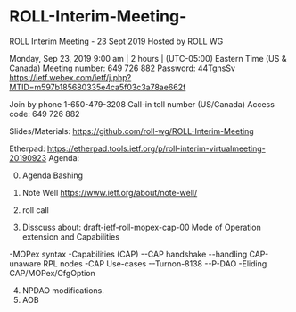 # ROLL-Interim-Meeting-

ROLL Interim Meeting - 23 Sept 2019
Hosted by ROLL WG

Monday, Sep 23, 2019 9:00 am | 2 hours | (UTC-05:00) Eastern Time (US & Canada)
Meeting number: 649 726 882
Password: 44TgnsSv
https://ietf.webex.com/ietf/j.php?MTID=m597b185680335e4ca5f03c3a78ae662f

Join by phone
1-650-479-3208 Call-in toll number (US/Canada)
Access code: 649 726 882

Slides/Materials: https://github.com/roll-wg/ROLL-Interim-Meeting

Etherpad: https://etherpad.tools.ietf.org/p/roll-interim-virtualmeeting-20190923
Agenda:

0) Agenda Bashing
1) Note Well    https://www.ietf.org/about/note-well/
2) roll call

3) Disscuss about: draft-ietf-roll-mopex-cap-00 Mode of Operation extension and Capabilities

-MOPex syntax
-Capabilities (CAP)
--CAP handshake
--handling CAP-unaware RPL nodes
-CAP Use-cases
--Turnon-8138
--P-DAO
-Eliding CAP/MOPex/CfgOption

4) NPDAO modifications.
5) AOB

